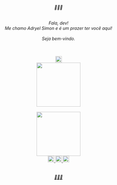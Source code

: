 <div align="center"><h6> 🦈🔺🦈<br><br>
 <br>Fala, dev! 
<br>Me chamo Adryel Simon e é um prazer ter você aqui! 
 <br><br> Seja bem-vindo.<br><br></h6>
 </div>
 
 <div align="center"> 
 <a href="https://linkedin.com/in/adryelsimon" target="_blank"> 
  <img height="21em" src="https://img.shields.io/badge/LinkedIn-0077B5?style=for-the-badge&logo=linkedin&logoColor=white"/><br>
</div>

  <div align="center">
  <a href="https://github.com/alchmistt">
  <img height="144em" src="https://github-readme-stats.vercel.app/api?username=alchmistt&show_icons=true&theme=dracula&include_all_commits=true&count_private=true"/><br><br>
  <img height="144em" src="https://github-readme-stats.vercel.app/api/top-langs/?username=alchmistt&layout=compact&langs_count=7&theme=dracula"/>
  </div>
  
      
 <div align="center"> 
 <a href="https://github.com/alchmistt"> <img height=21em src="https://img.shields.io/badge/HTML5-E34F26?style=for-the-badge&logo=html5&logoColor=white"/>
 <a href="https://github.com/alchmistt"> <img height=21em src="https://img.shields.io/badge/CSS3-1572B6?style=for-the-badge&logo=css3&logoColor=white"/>
 <a href="https://github.com/alchmistt"> <img height=21em src="https://img.shields.io/badge/JavaScript-F7DF1E?style=for-the-badge&logo=javascript&logoColor=black"/>
 <br>
 <br>
 <h6>🦈🔺🦈</h6> </div> 
